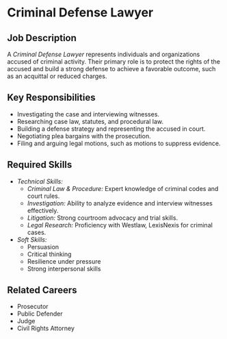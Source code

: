 # Criminal Defense Lawyer

## Job Description
A *Criminal Defense Lawyer* represents individuals and organizations accused of criminal activity. Their primary role is to protect the rights of the accused and build a strong defense to achieve a favorable outcome, such as an acquittal or reduced charges.

## Key Responsibilities
- Investigating the case and interviewing witnesses.
- Researching case law, statutes, and procedural law.
- Building a defense strategy and representing the accused in court.
- Negotiating plea bargains with the prosecution.
- Filing and arguing legal motions, such as motions to suppress evidence.

## Required Skills
- *Technical Skills:*
    - *Criminal Law & Procedure:* Expert knowledge of criminal codes and court rules.
    - *Investigation:* Ability to analyze evidence and interview witnesses effectively.
    - *Litigation:* Strong courtroom advocacy and trial skills.
    - *Legal Research:* Proficiency with Westlaw, LexisNexis for criminal cases.
- *Soft Skills:*
    - Persuasion
    - Critical thinking
    - Resilience under pressure
    - Strong interpersonal skills

## Related Careers
- Prosecutor
- Public Defender
- Judge
- Civil Rights Attorney